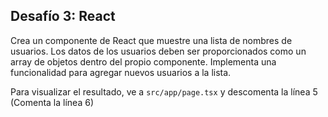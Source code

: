 ## Desafío 3: React

Crea un componente de React que muestre una lista de nombres de usuarios. Los datos de los usuarios deben ser proporcionados como un array de objetos dentro del propio componente. Implementa una funcionalidad para agregar nuevos usuarios a la lista.

Para visualizar el resultado, ve a `src/app/page.tsx` y descomenta la línea 5 (Comenta la línea 6)
